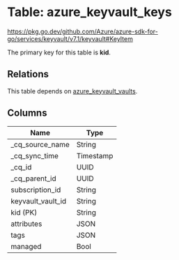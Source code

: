 # Table: azure_keyvault_keys

https://pkg.go.dev/github.com/Azure/azure-sdk-for-go/services/keyvault/v7.1/keyvault#KeyItem

The primary key for this table is **kid**.

## Relations
This table depends on [azure_keyvault_vaults](azure_keyvault_vaults.md).

## Columns
| Name          | Type          |
| ------------- | ------------- |
|_cq_source_name|String|
|_cq_sync_time|Timestamp|
|_cq_id|UUID|
|_cq_parent_id|UUID|
|subscription_id|String|
|keyvault_vault_id|String|
|kid (PK)|String|
|attributes|JSON|
|tags|JSON|
|managed|Bool|